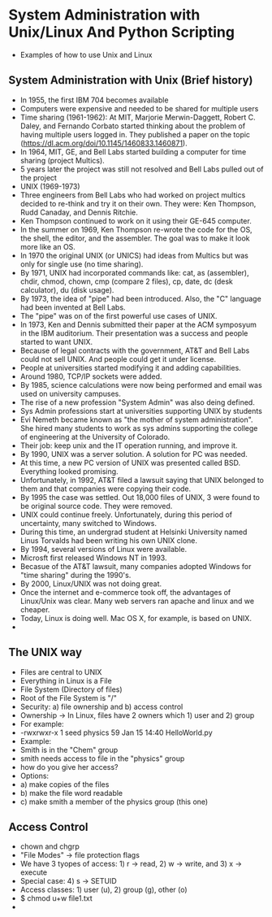 # System Administration with Unix/Linux And Python Scripting

* Examples of how to use Unix and Linux

## System Administration with Unix (Brief history)

* In 1955, the first IBM 704 becomes available
* Computers were expensive and needed to be shared for multiple users
* Time sharing (1961-1962): At MIT, Marjorie Merwin-Daggett, Robert C. Daley, and Fernando Corbato started thinking about the problem of having multiple users logged in. They published a paper on the topic (https://dl.acm.org/doi/10.1145/1460833.1460871).
* In 1964, MIT, GE, and Bell Labs started building a computer for time sharing (project Multics).
* 5 years later the project was still not resolved and Bell Labs pulled out of the project
* UNIX (1969-1973)
* Three engineers from Bell Labs who had worked on project multics decided to re-think and try it on their own. They were: Ken Thompson, Rudd Canaday, and Dennis Ritchie.
* Ken Thompson continued to work on it using their GE-645 computer.
* In the summer on 1969, Ken Thompson re-wrote the code for the OS, the shell, the editor, and the assembler. The goal was to make it look more like an OS.
* In 1970 the original UNIX (or UNICS) had ideas from Multics but was only for single use (no time sharing).
* By 1971, UNIX had incorporated commands like: cat, as (assembler), chdir, chmod, chown, cmp (compare 2 files), cp, date, dc (desk calculator), du (disk usage).
* By 1973, the idea of "pipe" had been introduced. Also, the "C" language had been invented at Bell Labs.
* The "pipe" was on of the first powerful use cases of UNIX.
* In 1973, Ken and Dennis submitted their paper at the ACM symposyum in the IBM auditorium. Their presentation was a success and people started to want UNIX.
* Because of legal contracts with the government, AT&T and Bell Labs could not sell UNIX. And people could get it under license.
* People at universities started modifying it and adding capabilities.
* Around 1980, TCP/IP sockets were added.
* By 1985, science calculations were now being performed and email was used on university campuses. 
* The rise of a new profession "System Admin" was also deing defined.
* Sys Admin professions start at universities supporting UNIX by students
* Evi Nemeth became known as "the mother of system administration". She hired many students to work as sys admins supporting the college of engineering at the University of Colorado.
* Their job: keep unix and the IT operation running, and improve it.
* By 1990, UNIX was a server solution. A solution for PC was needed.
* At this time, a new PC version of UNIX was presented called BSD. Everything looked promising.
* Unfortunately, in 1992, AT&T filed a lawsuit saying that UNIX belonged to them and that companies were copying their code.
* By 1995 the case was settled. Out 18,000 files of UNIX, 3 were found to be original source code. They were removed.
* UNIX could continue freely. Unfortunately, during this period of uncertainty, many switched to Windows.
* During this time, an undergrad student at Helsinki University named Linus Torvalds had been writing his own UNIX clone.
* By 1994, several versions of Linux were available.
* Microsft first released Windows NT in 1993.
* Becasue of the AT&T lawsuit, many companies adopted Windows for "time sharing" during the 1990's.
* By 2000, Linux/UNIX was not doing great.
* Once the internet and e-commerce took off, the advantages of Linux/Unix was clear. Many web servers ran apache and linux and we cheaper.
* Today, Linux is doing well. Mac OS X, for example, is based on UNIX.
* 
  
## The UNIX way

* Files are central to UNIX
* Everything in Linux is a File
* File System (Directory of files)
* Root of the File System is "/"
* Security: a) file ownership and b) access control
* Ownership -> In Linux, files have 2 owners which 1) user and 2) group
* For example:
* -rwxrwxr-x 1 seed physics  59 Jan 15 14:40 HelloWorld.py
* Example:
* Smith is in the "Chem" group
* smith needs access to file in the "physics" group
* how do you give her access?
* Options:
* a) make copies of the files
* b) make the file word readable
* c) make smith a member of the physics group (this one)

## Access Control

* chown and chgrp
* "File Modes" -> file protection flags
* We have 3 tyopes of access: 1) r -> read, 2) w -> write, and 3) x -> execute
* Special case: 4) s -> SETUID
* Access classes: 1) user (u), 2) group (g), other (o)
* $ chmod u+w file1.txt
* 
  


